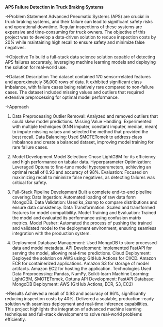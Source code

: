 **APS Failure Detection in Truck Braking Systems**

->Problem Statement
Advanced Pneumatic Systems (APS) are crucial in truck braking systems, and their failure can lead to significant safety risks and operational downtime. Regular inspections of these systems are expensive and time-consuming for truck owners. The objective of this project was to develop a data-driven solution to reduce inspection costs by 20% while maintaining high recall to ensure safety and minimize false negatives.

->Objective
To build a full-stack data science solution capable of detecting APS failures accurately, leveraging machine learning models and deploying the solution for real-world use.

->Dataset Description
The dataset contained 170 sensor-related features and approximately 36,000 rows of data.
It exhibited significant class imbalance, with failure cases being relatively rare compared to non-failure cases.
The dataset included missing values and outliers that required extensive preprocessing for optimal model performance.

->Approach
1. Data Preprocessing
Outlier Removal: Analyzed and removed outliers that could skew model predictions.
Missing Value Handling: Experimented with multiple techniques (KNN imputer, constant imputer, median, mean) to impute missing values and selected the method that provided the best recall.
Data Balancing: Used SMOTETomek to address class imbalance and create a balanced dataset, improving model training for rare failure cases.

2. Model Development
Model Selection: Chose LightGBM for its efficiency and high performance on tabular data.
Hyperparameter Optimization: Leveraged Optuna to fine-tune model hyperparameters, achieving an optimal recall of 0.93 and accuracy of 98%.
Evaluation: Focused on maximizing recall to minimize false negatives, as detecting failures was critical for safety.

3. Full-Stack Pipeline Development
Built a complete end-to-end pipeline covering:
Data Ingestion: Automated loading of raw data form MongoDB.
Data Validation: Used ks_2samp to compare distributions and ensure data consistency.
Data Transformation: Scaled and transformed features for model compatibility.
Model Training and Evaluation: Trained the model and evaluated its performance using confusion matrix metrics.
Model Pusher: Automated the process of pushing the trained and validated model to the deployment environment, ensuring seamless integration with the production system.

4. Deployment
Database Management: Used MongoDB to store processed data and model metadata.
API Development: Implemented FastAPI for serving the model, allowing real-time predictions.
Cloud Deployment: Deployed the solution on AWS using:
GitHub Actions for CI/CD.
Amazon ECR for containerized applications.
Amazon S3 for storage of model artifacts.
Amazon EC2 for hosting the application.
Technologies Used
Data Preprocessing: Pandas, NumPy, Scikit-learn
Machine Learning: LightGBM, SMOTETomek, Optuna
API Development: FastAPI
Database: MongoDB
Deployment: AWS (GitHub Actions, ECR, S3, EC2)

->Results
Achieved a recall of 0.93 and accuracy of 96%, significantly reducing inspection costs by 40%.
Delivered a scalable, production-ready solution with seamless deployment and real-time inference capabilities.
This project highlights the integration of advanced machine learning techniques and full-stack development to solve real-world problems efficiently.
